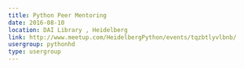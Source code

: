 ```yaml
---
title: Python Peer Mentoring
date: 2016-08-10
location: DAI Library , Heidelberg
link: http://www.meetup.com/HeidelbergPython/events/tqzbtlyvlbnb/
usergroup: pythonhd
type: usergroup
---
```

